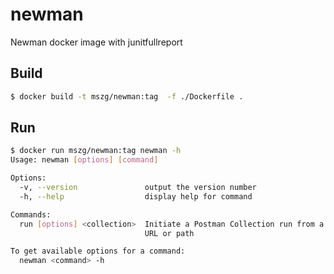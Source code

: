 # newman

Newman docker image with junitfullreport

## Build

```sh
$ docker build -t mszg/newman:tag  -f ./Dockerfile .
```

## Run

```sh
$ docker run mszg/newman:tag newman -h
Usage: newman [options] [command]

Options:
  -v, --version               output the version number
  -h, --help                  display help for command

Commands:
  run [options] <collection>  Initiate a Postman Collection run from a given
                              URL or path

To get available options for a command:
  newman <command> -h
```
